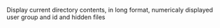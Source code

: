 Display current directory contents, in long format, numericaly displayed user group and id and hidden files
